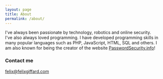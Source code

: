 ```yaml
---
layout: page
title: About
permalink: /about/
---
```


I've always been passionate by technology, robotics and online security. I've also always loved programming. I have developed programming skills in many popular languages such as PHP, JavaScript, HTML, SQL and others. I am also known for being the creator of the website [PasswordSecurity.info](https://passwordsecurity.info)!

### Contact me

[felix@felixgiffard.com](mailto:felix@felixgiffard.com)

